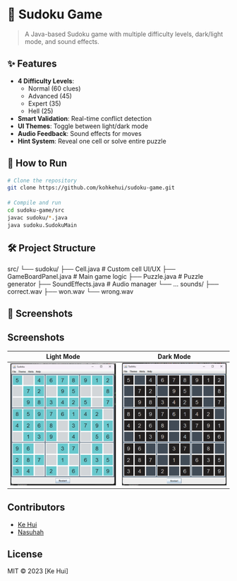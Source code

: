 # 🧩 Sudoku Game
> A Java-based Sudoku game with multiple difficulty levels, dark/light mode, and sound effects.

## ✨ Features
- **4 Difficulty Levels**: 
  - Normal (60 clues)
  - Advanced (45)
  - Expert (35) 
  - Hell (25)
- **Smart Validation**: Real-time conflict detection
- **UI Themes**: Toggle between light/dark mode
- **Audio Feedback**: Sound effects for moves
- **Hint System**: Reveal one cell or solve entire puzzle

## 🚀 How to Run
```bash
# Clone the repository
git clone https://github.com/kohkehui/sudoku-game.git

# Compile and run
cd sudoku-game/src
javac sudoku/*.java
java sudoku.SudokuMain
```

## 🛠️ Project Structure
src/
└── sudoku/
├── Cell.java # Custom cell UI/UX
├── GameBoardPanel.java # Main game logic
├── Puzzle.java # Puzzle generator
├── SoundEffects.java # Audio manager
└── ...
sounds/
├── correct.wav
├── won.wav
└── wrong.wav

## 📸 Screenshots
## Screenshots

| Light Mode | Dark Mode |
|------------|-----------|
| ![Light Mode Interface](./images/light-mode.png) | ![Dark Mode Interface](./images/dark-mode.png) |

## Contributors
- [Ke Hui](https://github.com/kohkehui)
- [Nasuhah](https://github.com/nasuhah)

## License
MIT © 2023 [Ke Hui]
